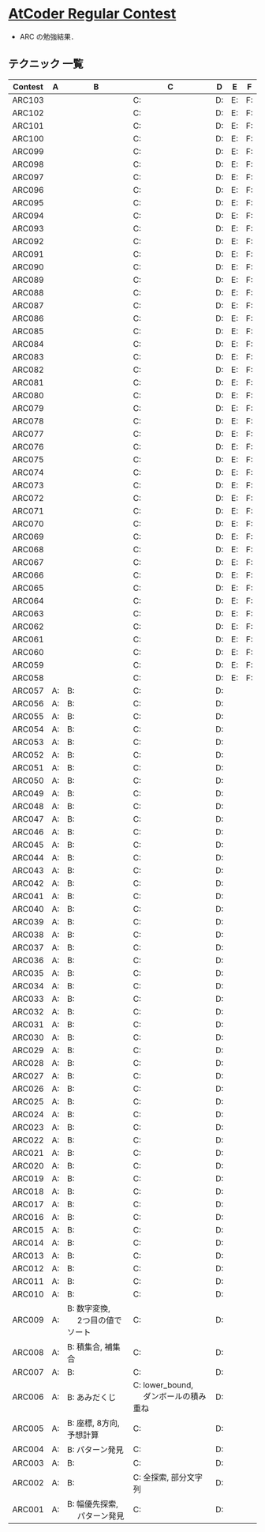 # [AtCoder Regular Contest](https://kenkoooo.com/atcoder/#/table/solareenlo)
- ARC の勉強結果．

## テクニック 一覧

| Contest | A  | B                                    | C                                          | D  | E  | F  |
|---------|----|--------------------------------------|--------------------------------------------|----|----|----|
| ARC103  |    |                                      | C:                                         | D: | E: | F: |
| ARC102  |    |                                      | C:                                         | D: | E: | F: |
| ARC101  |    |                                      | C:                                         | D: | E: | F: |
| ARC100  |    |                                      | C:                                         | D: | E: | F: |
| ARC099  |    |                                      | C:                                         | D: | E: | F: |
| ARC098  |    |                                      | C:                                         | D: | E: | F: |
| ARC097  |    |                                      | C:                                         | D: | E: | F: |
| ARC096  |    |                                      | C:                                         | D: | E: | F: |
| ARC095  |    |                                      | C:                                         | D: | E: | F: |
| ARC094  |    |                                      | C:                                         | D: | E: | F: |
| ARC093  |    |                                      | C:                                         | D: | E: | F: |
| ARC092  |    |                                      | C:                                         | D: | E: | F: |
| ARC091  |    |                                      | C:                                         | D: | E: | F: |
| ARC090  |    |                                      | C:                                         | D: | E: | F: |
| ARC089  |    |                                      | C:                                         | D: | E: | F: |
| ARC088  |    |                                      | C:                                         | D: | E: | F: |
| ARC087  |    |                                      | C:                                         | D: | E: | F: |
| ARC086  |    |                                      | C:                                         | D: | E: | F: |
| ARC085  |    |                                      | C:                                         | D: | E: | F: |
| ARC084  |    |                                      | C:                                         | D: | E: | F: |
| ARC083  |    |                                      | C:                                         | D: | E: | F: |
| ARC082  |    |                                      | C:                                         | D: | E: | F: |
| ARC081  |    |                                      | C:                                         | D: | E: | F: |
| ARC080  |    |                                      | C:                                         | D: | E: | F: |
| ARC079  |    |                                      | C:                                         | D: | E: | F: |
| ARC078  |    |                                      | C:                                         | D: | E: | F: |
| ARC077  |    |                                      | C:                                         | D: | E: | F: |
| ARC076  |    |                                      | C:                                         | D: | E: | F: |
| ARC075  |    |                                      | C:                                         | D: | E: | F: |
| ARC074  |    |                                      | C:                                         | D: | E: | F: |
| ARC073  |    |                                      | C:                                         | D: | E: | F: |
| ARC072  |    |                                      | C:                                         | D: | E: | F: |
| ARC071  |    |                                      | C:                                         | D: | E: | F: |
| ARC070  |    |                                      | C:                                         | D: | E: | F: |
| ARC069  |    |                                      | C:                                         | D: | E: | F: |
| ARC068  |    |                                      | C:                                         | D: | E: | F: |
| ARC067  |    |                                      | C:                                         | D: | E: | F: |
| ARC066  |    |                                      | C:                                         | D: | E: | F: |
| ARC065  |    |                                      | C:                                         | D: | E: | F: |
| ARC064  |    |                                      | C:                                         | D: | E: | F: |
| ARC063  |    |                                      | C:                                         | D: | E: | F: |
| ARC062  |    |                                      | C:                                         | D: | E: | F: |
| ARC061  |    |                                      | C:                                         | D: | E: | F: |
| ARC060  |    |                                      | C:                                         | D: | E: | F: |
| ARC059  |    |                                      | C:                                         | D: | E: | F: |
| ARC058  |    |                                      | C:                                         | D: | E: | F: |
| ARC057  | A: | B:                                   | C:                                         | D: |    |    |
| ARC056  | A: | B:                                   | C:                                         | D: |    |    |
| ARC055  | A: | B:                                   | C:                                         | D: |    |    |
| ARC054  | A: | B:                                   | C:                                         | D: |    |    |
| ARC053  | A: | B:                                   | C:                                         | D: |    |    |
| ARC052  | A: | B:                                   | C:                                         | D: |    |    |
| ARC051  | A: | B:                                   | C:                                         | D: |    |    |
| ARC050  | A: | B:                                   | C:                                         | D: |    |    |
| ARC049  | A: | B:                                   | C:                                         | D: |    |    |
| ARC048  | A: | B:                                   | C:                                         | D: |    |    |
| ARC047  | A: | B:                                   | C:                                         | D: |    |    |
| ARC046  | A: | B:                                   | C:                                         | D: |    |    |
| ARC045  | A: | B:                                   | C:                                         | D: |    |    |
| ARC044  | A: | B:                                   | C:                                         | D: |    |    |
| ARC043  | A: | B:                                   | C:                                         | D: |    |    |
| ARC042  | A: | B:                                   | C:                                         | D: |    |    |
| ARC041  | A: | B:                                   | C:                                         | D: |    |    |
| ARC040  | A: | B:                                   | C:                                         | D: |    |    |
| ARC039  | A: | B:                                   | C:                                         | D: |    |    |
| ARC038  | A: | B:                                   | C:                                         | D: |    |    |
| ARC037  | A: | B:                                   | C:                                         | D: |    |    |
| ARC036  | A: | B:                                   | C:                                         | D: |    |    |
| ARC035  | A: | B:                                   | C:                                         | D: |    |    |
| ARC034  | A: | B:                                   | C:                                         | D: |    |    |
| ARC033  | A: | B:                                   | C:                                         | D: |    |    |
| ARC032  | A: | B:                                   | C:                                         | D: |    |    |
| ARC031  | A: | B:                                   | C:                                         | D: |    |    |
| ARC030  | A: | B:                                   | C:                                         | D: |    |    |
| ARC029  | A: | B:                                   | C:                                         | D: |    |    |
| ARC028  | A: | B:                                   | C:                                         | D: |    |    |
| ARC027  | A: | B:                                   | C:                                         | D: |    |    |
| ARC026  | A: | B:                                   | C:                                         | D: |    |    |
| ARC025  | A: | B:                                   | C:                                         | D: |    |    |
| ARC024  | A: | B:                                   | C:                                         | D: |    |    |
| ARC023  | A: | B:                                   | C:                                         | D: |    |    |
| ARC022  | A: | B:                                   | C:                                         | D: |    |    |
| ARC021  | A: | B:                                   | C:                                         | D: |    |    |
| ARC020  | A: | B:                                   | C:                                         | D: |    |    |
| ARC019  | A: | B:                                   | C:                                         | D: |    |    |
| ARC018  | A: | B:                                   | C:                                         | D: |    |    |
| ARC017  | A: | B:                                   | C:                                         | D: |    |    |
| ARC016  | A: | B:                                   | C:                                         | D: |    |    |
| ARC015  | A: | B:                                   | C:                                         | D: |    |    |
| ARC014  | A: | B:                                   | C:                                         | D: |    |    |
| ARC013  | A: | B:                                   | C:                                         | D: |    |    |
| ARC012  | A: | B:                                   | C:                                         | D: |    |    |
| ARC011  | A: | B:                                   | C:                                         | D: |    |    |
| ARC010  | A: | B:                                   | C:                                         | D: |    |    |
| ARC009  | A: | B: 数字変換,<br>　 2つ目の値でソート | C:                                         | D: |    |    |
| ARC008  | A: | B: 積集合, 補集合                    | C:                                         | D: |    |    |
| ARC007  | A: | B:                                   | C:                                         | D: |    |    |
| ARC006  | A: | B: あみだくじ                        | C: lower_bound,<br>　 ダンボールの積み重ね | D: |    |    |
| ARC005  | A: | B: 座標, 8方向, 予想計算             | C:                                         | D: |    |    |
| ARC004  | A: | B: パターン発見                      | C:                                         | D: |    |    |
| ARC003  | A: | B:                                   | C:                                         | D: |    |    |
| ARC002  | A: | B:                                   | C: 全探索, 部分文字列                      | D: |    |    |
| ARC001  | A: | B: 幅優先探索,<br>　 パターン発見    | C:                                         | D: |    |    |
